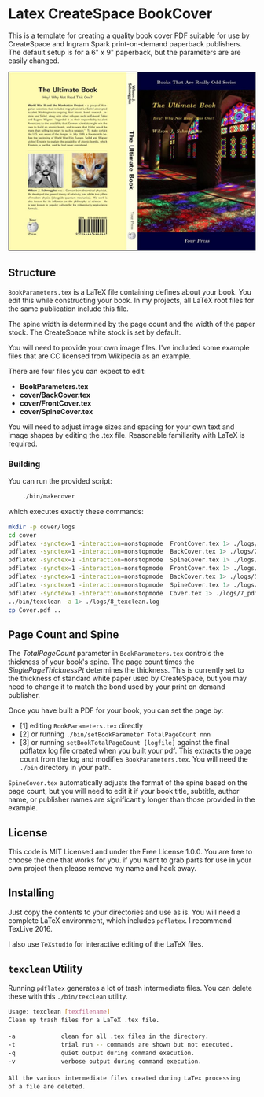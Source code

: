 Latex CreateSpace BookCover
===========================

This is a template for creating a quality book cover PDF suitable for
use by CreateSpace and Ingram Spark print-on-demand paperback publishers.
The default setup is for a 6" x 9" paperback, but the parameters are
are easily changed.

[cover]: images/CoverExample.jpg "The Example Createspace Paperback Cover"

![This would be a Paperback Cover Image, but I can't find the file, Sorry.][cover]

## Structure

`BookParameters.tex` is a LaTeX file containing defines about your book. 
You edit this while constructing your book. In my projects, all LaTeX
root files for the same publication include this file.

The spine width is determined by the page count and the width of the
paper stock. The CreateSpace white stock is set by default. 

You will need to provide your own image files. I've included some example
files that are CC licensed from Wikipedia as an example.

There are four files you can expect to edit:

- **BookParameters.tex**
- **cover/BackCover.tex**
- **cover/FrontCover.tex**
- **cover/SpineCover.tex**

You will need to adjust image sizes and spacing for your own text and 
image shapes by editing the .tex file. Reasonable familiarity with LaTeX
is required.

### Building ###

You can run the provided script:

```bash
    ./bin/makecover
```

which executes exactly these commands:

```bash
mkdir -p cover/logs
cd cover
pdflatex -synctex=1 -interaction=nonstopmode  FrontCover.tex 1> ./logs/1_pdflatex.log
pdflatex -synctex=1 -interaction=nonstopmode  BackCover.tex 1> ./logs/2_pdflatex.log
pdflatex -synctex=1 -interaction=nonstopmode  SpineCover.tex 1> ./logs/3_pdflatex.log
pdflatex -synctex=1 -interaction=nonstopmode  FrontCover.tex 1> ./logs/4_pdflatex.log
pdflatex -synctex=1 -interaction=nonstopmode  BackCover.tex 1> ./logs/5_pdflatex.log
pdflatex -synctex=1 -interaction=nonstopmode  SpineCover.tex 1> ./logs/6_pdflatex.log
pdflatex -synctex=1 -interaction=nonstopmode  Cover.tex 1> ./logs/7_pdflatex.log
../bin/texclean -a 1> ./logs/8_texclean.log
cp Cover.pdf ..
```

## Page Count and Spine

The *TotalPageCount* parameter in `BookParameters.tex` controls the
thickness of your book's spine. The page count times the *SinglePageThicknessPt*
determines the thickness. This is currently set to the thickness of standard
white paper used by CreateSpace, but you may need to change it to match the bond
used by your print on demand publisher.

Once you have built a PDF for your book, you can set the page by:

- [1] editing `BookParameters.tex` directly
- [2] or running `./bin/setBookParameter TotalPageCount nnn`
- [3] or running `setBookTotalPageCount [logfile]` against
the final pdflatex log file created when you built your pdf.
This extracts the page count from the log and modifies `BookParameters.tex`.
You will need the `./bin` directory in your path.

`SpineCover.tex` automatically adjusts the format of the spine based on
the page count, but you will need to edit it if your book title, subtitle,
author name, or publisher names are significantly longer than those
provided in the example.
 
## License

This code is MIT Licensed and under the Free License 1.0.0. You are free to
choose the one that works for you. if you want to grab parts for use in your
own project then please remove my name and hack away.

## Installing 

Just copy the contents to your directories and use as is. You will need a
complete LaTeX environment, which includes `pdflatex`. I recommend TexLive 2016.

I also use `TeXstudio` for interactive editing of the LaTeX files.


## `texclean` Utility

Running `pdflatex` generates a lot of trash intermediate files. You can
delete these with this `./bin/texclean` utility.

```bash
Usage: texclean [texfilename]
Clean up trash files for a LaTeX .tex file.

-a             clean for all .tex files in the directory.
-t             trial run -- commands are shown but not executed.
-q             quiet output during command execution.
-v             verbose output during command execution.

All the various intermediate files created during LaTex processing
of a file are deleted.
```



